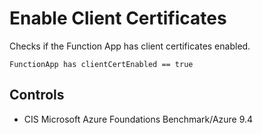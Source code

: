 # Enable Client Certificates

Checks if the Function App has client certificates enabled.

```ccl
FunctionApp has clientCertEnabled == true
```

## Controls

* CIS Microsoft Azure Foundations Benchmark/Azure 9.4